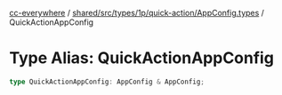 [cc-everywhere](../../../../../../../index.md) / [shared/src/types/1p/quick-action/AppConfig.types](../index.md) / QuickActionAppConfig

# Type Alias: QuickActionAppConfig

```ts
type QuickActionAppConfig: AppConfig & AppConfig;
```
